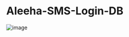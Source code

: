 # Aleeha-SMS-Login-DB
![image](https://user-images.githubusercontent.com/73699852/158000730-d6c9e68b-4687-40a8-8a32-ce204e75b1b6.png)
